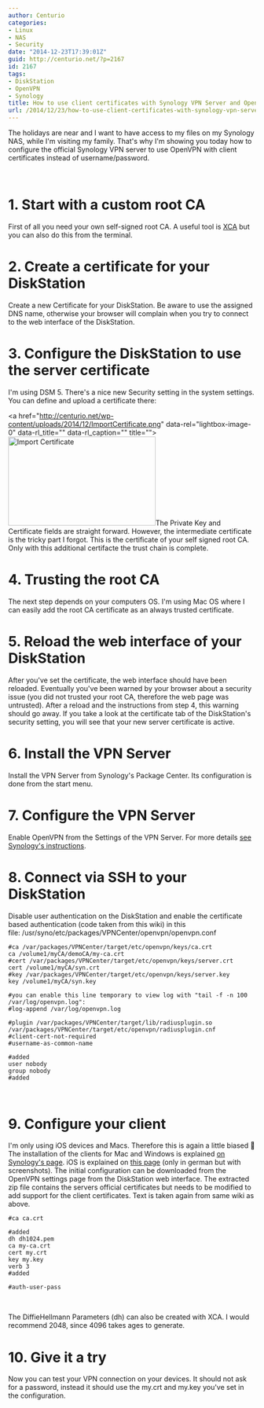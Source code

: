 ```yaml
---
author: Centurio
categories:
- Linux
- NAS
- Security
date: "2014-12-23T17:39:01Z"
guid: http://centurio.net/?p=2167
id: 2167
tags:
- DiskStation
- OpenVPN
- Synology
title: How to use client certificates with Synology VPN Server and OpenVPN
url: /2014/12/23/how-to-use-client-certificates-with-synology-vpn-server-and-openvpn/
---
```

The holidays are near and I want to have access to my files on my Synology NAS, while I'm visiting my family. That's why I'm showing you today how to configure the official Synology VPN server to use OpenVPN with client certificates instead of username/password.

&nbsp;

# 1. Start with a custom root CA

First of all you need your own self-signed root CA. A useful tool is [XCA](http://xca.sourceforge.net/) but you can also do this from the terminal.

# 2. Create a certificate for your DiskStation

Create a new Certificate for your DiskStation. Be aware to use the assigned DNS name, otherwise your browser will complain when you try to connect to the web interface of the DiskStation.

# 3. Configure the DiskStation to use the server certificate

I'm using DSM 5. There's a nice new Security setting in the system settings. You can define and upload a certificate there:

<a href="http://centurio.net/wp-content/uploads/2014/12/ImportCertificate.png" data-rel="lightbox-image-0" data-rl\_title="" data-rl\_caption="" title=""><img loading="lazy" class="aligncenter size-medium wp-image-2168" src="http://centurio.net/wp-content/uploads/2014/12/ImportCertificate-300x181.png" alt="Import Certificate" width="300" height="181" srcset="https://centurio.net/wp-content/uploads/2014/12/ImportCertificate-300x181.png 300w, https://centurio.net/wp-content/uploads/2014/12/ImportCertificate-800x483.png 800w, https://centurio.net/wp-content/uploads/2014/12/ImportCertificate-35x21.png 35w, https://centurio.net/wp-content/uploads/2014/12/ImportCertificate.png 853w" sizes="(max-width: 300px) 100vw, 300px" /></a>The Private Key and Certificate fields are straight forward. However, the intermediate certificate is the tricky part I forgot. This is the certificate of your self signed root CA. Only with this additional certifacte the trust chain is complete.

# 4. Trusting the root CA

The next step depends on your computers OS. I'm using Mac OS where I can easily add the root CA certificate as an always trusted certificate.

# 5. Reload the web interface of your DiskStation

After you've set the certificate, the web interface should have been reloaded. Eventually you've been warned by your browser about a security issue (you did not trusted your root CA, therefore the web page was untrusted). After a reload and the instructions from step 4, this warning should go away. If you take a look at the certificate tab of the DiskStation's security setting, you will see that your new server certificate is active.

# 6. Install the VPN Server

Install the VPN Server from Synology's Package Center. Its configuration is done from the start menu.

# 7. Configure the VPN Server

Enable OpenVPN from the Settings of the VPN Server. For more details [see Synology's instructions](https://www.synology.com/en-us/knowledgebase/tutorials/459#t3.2).

# 8. Connect via SSH to your DiskStation

Disable user authentication on the DiskStation and enable the certificate based authentication (code taken from this wiki) in this file: /usr/syno/etc/packages/VPNCenter/openvpn/openvpn.conf

```lang-bash
#ca /var/packages/VPNCenter/target/etc/openvpn/keys/ca.crt
ca /volume1/myCA/demoCA/my-ca.crt
#cert /var/packages/VPNCenter/target/etc/openvpn/keys/server.crt
cert /volume1/myCA/syn.crt
#key /var/packages/VPNCenter/target/etc/openvpn/keys/server.key
key /volume1/myCA/syn.key

#you can enable this line temporary to view log with "tail -f -n 100 /var/log/openvpn.log":
#log-append /var/log/openvpn.log

#plugin /var/packages/VPNCenter/target/lib/radiusplugin.so /var/packages/VPNCenter/target/etc/openvpn/radiusplugin.cnf
#client-cert-not-required
#username-as-common-name

#added
user nobody
group nobody
#added
```

&nbsp;

# 9. Configure your client

I'm only using iOS devices and Macs. Therefore this is again a little biased 🙂 The installation of the clients for Mac and Windows is explained [on Synology's page](https://www.synology.com/en-us/knowledgebase/tutorials/592#t4.2). iOS is explained on [this page](http://www.proenz.de/?page_id=898) (only in german but with screenshots). The initial configuration can be downloaded from the OpenVPN settings page from the DiskStation web interface. The extracted zip file contains the servers official certificates but needs to be modified to add support for the client certificates. Text is taken again from same wiki as above.

```
#ca ca.crt

#added
dh dh1024.pem
ca my-ca.crt
cert my.crt
key my.key
verb 3
#added

#auth-user-pass
```

&nbsp;

The DiffieHellmann Parameters (dh) can also be created with XCA. I would recommend 2048, since 4096 takes ages to generate.

# 10. Give it a try

Now you can test your VPN connection on your devices. It should not ask for a password, instead it should use the my.crt and my.key you've set in the configuration.
